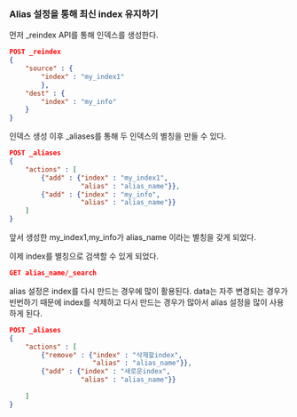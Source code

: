 ### Alias 설정을 통해 최신 index 유지하기

먼저 _reindex API를 통해 인덱스를 생성한다.

```json
POST _reindex
{
	"source" : {
		"index" : "my_index1"
        },
    "dest" : {
    	"index" : "my_info"
    }
}
```

인덱스 생성 이후 _aliases를 통해 두 인덱스의 별칭을 만들 수 있다.

```json
POST _aliases
{
	"actions" : [
		{"add" : {"index" : "my_index1",
                  "alias" : "alias_name"}},
		{"add" : {"index" : "my_info",
                  "alias" : "alias_name"}}
	]
}
```

앞서 생성한 my_index1,my_info가 alias_name 이라는 별칭을 갖게 되었다. 

이제 index를 별칭으로 검색할 수 있게 되었다.

```json
GET alias_name/_search
```



alias 설정은 index를 다시 만드는 경우에 많이 활용된다. data는 자주 변경되는 경우가 빈번하기 때문에 index를 삭제하고 다시 만드는 경우가 많아서 alias 설정을 많이 사용하게 된다.

```json
POST _aliases
{
	"actions" : [
		{"remove" : {"index" : "삭제할index",
                     "alias" : "alias_name"}},
		{"add" : {"index" : "새로운index",
                  "alias" : "alias_name"}}
		
	]
}
```

